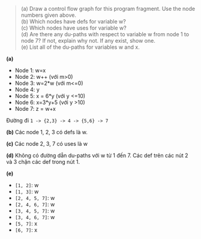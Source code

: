 > (a) Draw a control flow graph for this program fragment. Use the node numbers given above.\
> (b) Which nodes have defs for variable w?\
> (c) Which nodes have uses for variable w?\
> (d) Are there any du-paths with respect to variable w from node 1 to node 7? If not, explain why not. If any exist, show one.\
> (e) List all of the du-paths for variables w and x.

**(a)**

- Node 1: w=x
- Node 2: w++ (với m>0)
- Node 3: w=2*w (với m<=0)
- Node 4: y
- Node 5: x = 6*y (với y <=10)
- Node 6: x=3*y+5 (với y >10)
- Node 7: z = w+x

Đường đi ```1 -> {2,3} -> 4 -> {5,6} -> 7```

**(b)**
Các node 1, 2, 3 có defs là w.

**(c)**
Các node 2, 3, 7 có uses là w

**(d)**
Không có đường dẫn du-paths với w từ 1 đến 7. Các def trên các nút 2 và 3 chặn các def trong nút 1.

**(e)**

- ```[1, 2]```: w
- ```[1, 3]```: w
- ```[2, 4, 5, 7]```: w
- ```[2, 4, 6, 7]```: w
- ```[3, 4, 5, 7]```: w
- ```[3, 4, 6, 7]```: w
- ```[5, 7]```: x
- ```[6, 7]```: x
